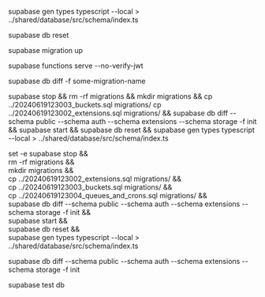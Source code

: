 supabase gen types typescript --local > ../shared/database/src/schema/index.ts

supabase db reset

supabase migration up

supabase functions serve --no-verify-jwt

supabase db diff -f some-migration-name

supabase stop && rm -rf migrations && mkdir migrations && cp ../20240619123003_buckets.sql migrations/ cp ../20240619123002_extensions.sql migrations/ && supabase db diff --schema public --schema auth --schema extensions --schema storage -f init && supabase start && supabase db reset && supabase gen types typescript --local > ../shared/database/src/schema/index.ts

set -e
supabase stop && \
rm -rf migrations && \
mkdir migrations && \
cp ../20240619123002_extensions.sql migrations/ && \
cp ../20240619123003_buckets.sql migrations/ && \
cp ../20240619123004_queues_and_crons.sql migrations/ && \
supabase db diff --schema public --schema auth --schema extensions --schema storage -f init && \
supabase start && \
supabase db reset && \
supabase gen types typescript --local > ../shared/database/src/schema/index.ts

supabase db diff --schema public --schema auth --schema extensions --schema storage -f init

supabase test db
